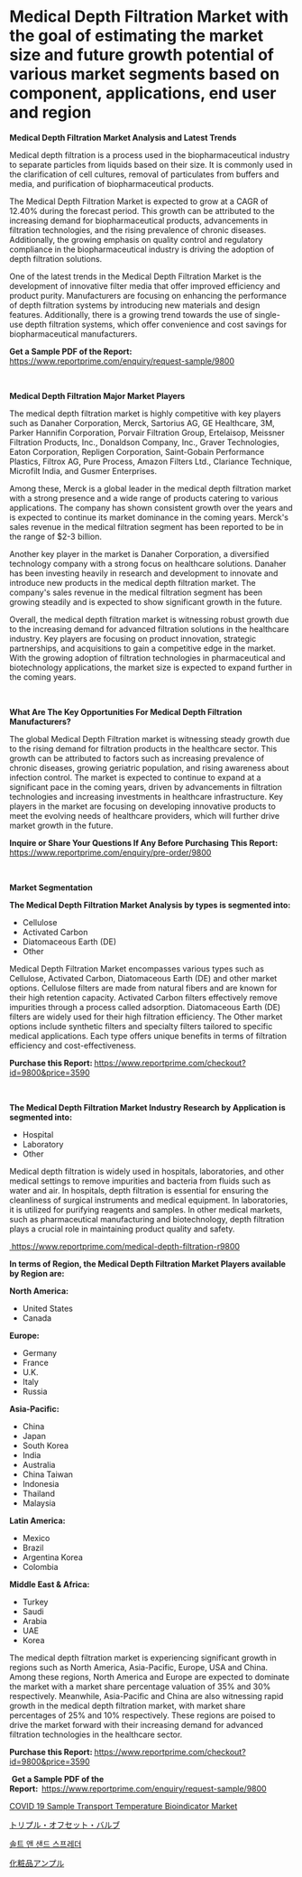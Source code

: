 <p><h1>Medical Depth Filtration Market with the goal of estimating the market size and future growth potential of various market segments based on component, applications, end user and region</h1></p><p><strong>Medical Depth Filtration Market Analysis and Latest Trends</strong></p>
<p><p>Medical depth filtration is a process used in the biopharmaceutical industry to separate particles from liquids based on their size. It is commonly used in the clarification of cell cultures, removal of particulates from buffers and media, and purification of biopharmaceutical products. </p><p>The Medical Depth Filtration Market is expected to grow at a CAGR of 12.40% during the forecast period. This growth can be attributed to the increasing demand for biopharmaceutical products, advancements in filtration technologies, and the rising prevalence of chronic diseases. Additionally, the growing emphasis on quality control and regulatory compliance in the biopharmaceutical industry is driving the adoption of depth filtration solutions.</p><p>One of the latest trends in the Medical Depth Filtration Market is the development of innovative filter media that offer improved efficiency and product purity. Manufacturers are focusing on enhancing the performance of depth filtration systems by introducing new materials and design features. Additionally, there is a growing trend towards the use of single-use depth filtration systems, which offer convenience and cost savings for biopharmaceutical manufacturers.</p></p>
<p><strong>Get a Sample PDF of the Report:&nbsp;</strong> <a href="https://www.reportprime.com/enquiry/request-sample/9800">https://www.reportprime.com/enquiry/request-sample/9800</a></p>
<p>&nbsp;</p>
<p><strong>Medical Depth Filtration Major Market Players</strong></p>
<p><p>The medical depth filtration market is highly competitive with key players such as Danaher Corporation, Merck, Sartorius AG, GE Healthcare, 3M, Parker Hannifin Corporation, Porvair Filtration Group, Ertelaisop, Meissner Filtration Products, Inc., Donaldson Company, Inc., Graver Technologies, Eaton Corporation, Repligen Corporation, Saint-Gobain Performance Plastics, Filtrox AG, Pure Process, Amazon Filters Ltd., Clariance Technique, Microfilt India, and Gusmer Enterprises.</p><p>Among these, Merck is a global leader in the medical depth filtration market with a strong presence and a wide range of products catering to various applications. The company has shown consistent growth over the years and is expected to continue its market dominance in the coming years. Merck's sales revenue in the medical filtration segment has been reported to be in the range of $2-3 billion.</p><p>Another key player in the market is Danaher Corporation, a diversified technology company with a strong focus on healthcare solutions. Danaher has been investing heavily in research and development to innovate and introduce new products in the medical depth filtration market. The company's sales revenue in the medical filtration segment has been growing steadily and is expected to show significant growth in the future.</p><p>Overall, the medical depth filtration market is witnessing robust growth due to the increasing demand for advanced filtration solutions in the healthcare industry. Key players are focusing on product innovation, strategic partnerships, and acquisitions to gain a competitive edge in the market. With the growing adoption of filtration technologies in pharmaceutical and biotechnology applications, the market size is expected to expand further in the coming years.</p></p>
<p>&nbsp;</p>
<p><strong>What Are The Key Opportunities For Medical Depth Filtration Manufacturers?</strong></p>
<p><p>The global Medical Depth Filtration market is witnessing steady growth due to the rising demand for filtration products in the healthcare sector. This growth can be attributed to factors such as increasing prevalence of chronic diseases, growing geriatric population, and rising awareness about infection control. The market is expected to continue to expand at a significant pace in the coming years, driven by advancements in filtration technologies and increasing investments in healthcare infrastructure. Key players in the market are focusing on developing innovative products to meet the evolving needs of healthcare providers, which will further drive market growth in the future.</p></p>
<p><strong>Inquire or Share Your Questions If Any Before Purchasing This Report:</strong> <a href="https://www.reportprime.com/enquiry/pre-order/9800">https://www.reportprime.com/enquiry/pre-order/9800</a></p>
<p>&nbsp;</p>
<p><strong>Market Segmentation</strong></p>
<p><strong>The Medical Depth Filtration Market Analysis by types is segmented into:</strong></p>
<p><ul><li>Cellulose</li><li>Activated Carbon</li><li>Diatomaceous Earth (DE)</li><li>Other</li></ul></p>
<p><p>Medical Depth Filtration Market encompasses various types such as Cellulose, Activated Carbon, Diatomaceous Earth (DE) and other market options. Cellulose filters are made from natural fibers and are known for their high retention capacity. Activated Carbon filters effectively remove impurities through a process called adsorption. Diatomaceous Earth (DE) filters are widely used for their high filtration efficiency. The Other market options include synthetic filters and specialty filters tailored to specific medical applications. Each type offers unique benefits in terms of filtration efficiency and cost-effectiveness.</p></p>
<p><strong>Purchase this Report:&nbsp;</strong><a href="https://www.reportprime.com/checkout?id=9800&price=3590">https://www.reportprime.com/checkout?id=9800&price=3590</a></p>
<p>&nbsp;</p>
<p><strong>The Medical Depth Filtration Market Industry Research by Application is segmented into:</strong></p>
<p><ul><li>Hospital</li><li>Laboratory</li><li>Other</li></ul></p>
<p><p>Medical depth filtration is widely used in hospitals, laboratories, and other medical settings to remove impurities and bacteria from fluids such as water and air. In hospitals, depth filtration is essential for ensuring the cleanliness of surgical instruments and medical equipment. In laboratories, it is utilized for purifying reagents and samples. In other medical markets, such as pharmaceutical manufacturing and biotechnology, depth filtration plays a crucial role in maintaining product quality and safety.</p></p>
<p><a href="https://www.reportprime.com/medical-depth-filtration-r9800">&nbsp;https://www.reportprime.com/medical-depth-filtration-r9800</a></p>
<p><strong>In terms of Region, the Medical Depth Filtration Market Players available by Region are:</strong></p>
<p>
    <p> <strong> North America: </strong>
        <ul>
            <li>United States</li>
            <li>Canada</li>
        </ul>
        </p> 
    <p> <strong> Europe: </strong>
        <ul>
            <li>Germany</li>
            <li>France</li>
            <li>U.K.</li>
            <li>Italy</li>
            <li>Russia</li>
        </ul>
        </p> 
    <p> <strong> Asia-Pacific: </strong>
        <ul>
            <li>China</li>
            <li>Japan</li>
            <li>South Korea</li>
            <li>India</li>
            <li>Australia</li>
            <li>China Taiwan</li>
            <li>Indonesia</li>
            <li>Thailand</li>
            <li>Malaysia</li>
        </ul>
        </p> 
    <p> <strong> Latin America: </strong>
        <ul>
            <li>Mexico</li>
            <li>Brazil</li>
            <li>Argentina Korea</li>
            <li>Colombia</li>
        </ul>
        </p> 
    <p> <strong> Middle East & Africa: </strong>
        <ul>
            <li>Turkey</li>
            <li>Saudi</li>
            <li>Arabia</li>
            <li>UAE</li>
            <li>Korea</li>
        </ul>
    </p>
    </p>
<p><p>The medical depth filtration market is experiencing significant growth in regions such as North America, Asia-Pacific, Europe, USA and China. Among these regions, North America and Europe are expected to dominate the market with a market share percentage valuation of 35% and 30% respectively. Meanwhile, Asia-Pacific and China are also witnessing rapid growth in the medical depth filtration market, with market share percentages of 25% and 10% respectively. These regions are poised to drive the market forward with their increasing demand for advanced filtration technologies in the healthcare sector.</p></p>
<p><strong>Purchase this Report: </strong><a href="https://www.reportprime.com/checkout?id=9800&price=3590">https://www.reportprime.com/checkout?id=9800&price=3590</a></p>
<p>&nbsp;<strong>Get a Sample PDF of the Report:&nbsp;&nbsp;</strong><a href="https://www.reportprime.com/enquiry/request-sample/9800">https://www.reportprime.com/enquiry/request-sample/9800</a></p>
<p><strong></strong></p>
<p><p><a href="https://github.com/RichRobinson5/Market-Research-Report-List-4/blob/main/covid-19-sample-transport-temperature-bioindicator-market.md">COVID 19 Sample Transport Temperature Bioindicator Market</a></p><p><a href="https://medium.com/@amandasantosxavier51/%E3%83%88%E3%83%AA%E3%83%97%E3%83%AB%E3%82%AA%E3%83%95%E3%82%BB%E3%83%83%E3%83%88%E3%83%90%E3%83%AB%E3%83%96%E3%81%AE%E5%B8%82%E5%A0%B4%E3%82%B7%E3%82%A7%E3%82%A2%E3%81%AE%E9%80%B2%E5%8C%96%E3%81%A8%E5%B8%82%E5%A0%B4%E3%81%AE%E6%88%90%E9%95%B7%E5%8B%95%E5%90%912024%E5%B9%B4-2031%E5%B9%B4-88ab0334aecd">トリプル・オフセット・バルブ</a></p><p><a href="https://github.com/sougarounis/Market-Research-Report-List-3/blob/main/920983121536.md">솔트 앤 샌드 스프레더</a></p><p><a href="https://github.com/oqoeusbvpadwjs08/Market-Research-Report-List-1/blob/main/718673123822.md">化粧品アンプル</a></p></p>